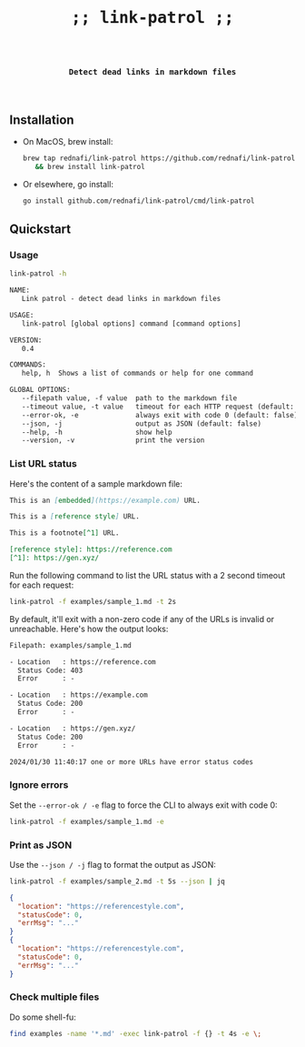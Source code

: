 <div align="center">
<pre align="center">
<h1 align="center">
;; link-patrol ;;
</h1>
<h4 align="center">
Detect dead links in markdown files
</h4>
</pre>
</div>

## Installation

-   On MacOS, brew install:

    ```sh
    brew tap rednafi/link-patrol https://github.com/rednafi/link-patrol \
       && brew install link-patrol
    ```

-   Or elsewhere, go install:

    ```sh
    go install github.com/rednafi/link-patrol/cmd/link-patrol
    ```

## Quickstart

### Usage

```sh
link-patrol -h
```

```txt
NAME:
   Link patrol - detect dead links in markdown files

USAGE:
   link-patrol [global options] command [command options]

VERSION:
   0.4

COMMANDS:
   help, h  Shows a list of commands or help for one command

GLOBAL OPTIONS:
   --filepath value, -f value  path to the markdown file
   --timeout value, -t value   timeout for each HTTP request (default: 5s)
   --error-ok, -e              always exit with code 0 (default: false)
   --json, -j                  output as JSON (default: false)
   --help, -h                  show help
   --version, -v               print the version
```

### List URL status

Here's the content of a sample markdown file:

```md
This is an [embedded](https://example.com) URL.

This is a [reference style] URL.

This is a footnote[^1] URL.

[reference style]: https://reference.com
[^1]: https://gen.xyz/
```

Run the following command to list the URL status with a 2 second timeout for each request:

```sh
link-patrol -f examples/sample_1.md -t 2s
```

By default, it'll exit with a non-zero code if any of the URLs is invalid or unreachable.
Here's how the output looks:

```txt
Filepath: examples/sample_1.md

- Location   : https://reference.com
  Status Code: 403
  Error      : -

- Location   : https://example.com
  Status Code: 200
  Error      : -

- Location   : https://gen.xyz/
  Status Code: 200
  Error      : -

2024/01/30 11:40:17 one or more URLs have error status codes
```

### Ignore errors

Set the `--error-ok / -e` flag to force the CLI to always exit with code 0:

```sh
link-patrol -f examples/sample_1.md -e
```

### Print as JSON

Use the `--json / -j` flag to format the output as JSON:

```sh
link-patrol -f examples/sample_2.md -t 5s --json | jq
```

```json
{
  "location": "https://referencestyle.com",
  "statusCode": 0,
  "errMsg": "..."
}
{
  "location": "https://referencestyle.com",
  "statusCode": 0,
  "errMsg": "..."
}
```

### Check multiple files

Do some shell-fu:

```sh
find examples -name '*.md' -exec link-patrol -f {} -t 4s -e \;
```
